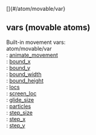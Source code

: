 []{#/atom/movable/var}    
## vars (movable atoms)    
Built-in movement vars:    
atom/movable/var    
:   [animate_movement](/ref/atom/movable/var/animate_movement.md)    
:   [bound_x](/ref/atom/movable/var/bound_x.md)    
:   [bound_y](/ref/atom/movable/var/bound_y.md)    
:   [bound_width](/ref/atom/movable/var/bound_width.md)    
:   [bound_height](/ref/atom/movable/var/bound_height.md)    
:   [locs](/ref/atom/movable/var/locs.md)    
:   [screen_loc](/ref/atom/movable/var/screen_loc.md)    
:   [glide_size](/ref/atom/movable/var/glide_size.md)    
:   [particles](/ref/atom/movable/var/particles.md)    
:   [step_size](/ref/atom/movable/var/step_size.md)    
:   [step_x](/ref/atom/movable/var/step_x.md)    
:   [step_y](/ref/atom/movable/var/step_y.md)  